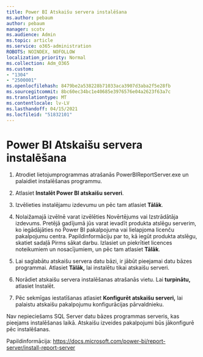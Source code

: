 ```yaml
---
title: Power BI Atskaišu servera instalēšana
ms.author: pebaum
author: pebaum
manager: scotv
ms.audience: Admin
ms.topic: article
ms.service: o365-administration
ROBOTS: NOINDEX, NOFOLLOW
localization_priority: Normal
ms.collection: Adm_O365
ms.custom:
- "1304"
- "2500001"
ms.openlocfilehash: 8479be2a538228b71033aca3907d3aba2f5e28fb
ms.sourcegitcommit: 8bc60ec34bc1e40685e3976576e04a2623f63a7c
ms.translationtype: MT
ms.contentlocale: lv-LV
ms.lasthandoff: 04/15/2021
ms.locfileid: "51832101"
---
```

# <a name="install-power-bi-report-server"></a>Power BI Atskaišu servera instalēšana

1. Atrodiet lietojumprogrammas atrašanās PowerBIReportServer.exe un palaidiet instalēšanas programmu.

2. Atlasiet **Instalēt Power BI atskaišu serveri**.

3. Izvēlieties instalējamu izdevumu un pēc tam atlasiet **Tālāk**.

4. Nolaižamajā izvēlnē varat izvēlēties Novērtējums vai Izstrādātāja izdevums.  Pretējā gadījumā jūs varat ievadīt produkta atslēgu serverim, ko iegādājāties no Power BI pakalpojuma vai lielapjoma licenču pakalpojumu centra. Papildinformāciju par to, kā iegūt produkta atslēgu, skatiet sadaļā Pirms sākat darbu. Izlasiet un piekrītiet licences noteikumiem un nosacījumiem, un pēc tam atlasiet **Tālāk**.

5. Lai saglabātu atskaišu servera datu bāzi, ir jābūt pieejamai datu bāzes programmai. Atlasiet **Tālāk,** lai instalētu tikai atskaišu serveri.

6. Norādiet atskaišu servera instalēšanas atrašanās vietu. Lai **turpinātu,** atlasiet Instalēt.

7. Pēc sekmīgas iestatīšanas atlasiet **Konfigurēt atskaišu serveri,** lai palaistu atskaišu pakalpojumu konfigurācijas pārvaldnieku.

Nav nepieciešams SQL Server datu bāzes programmas serveris, kas pieejams instalēšanas laikā. Atskaišu izveides pakalpojumi būs jākonfigurē pēc instalēšanas.

Papildinformācija: https://docs.microsoft.com/power-bi/report-server/install-report-server
